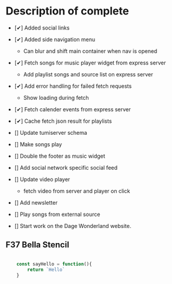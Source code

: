 # Description of complete

* [✔] Added social links
* [✔] Added side navigation menu
  * Can blur and shift main container when nav is opened
* [✔] Fetch songs for music player widget from express server
  * Add playlist songs and source list on express server
* [✔] Add error handling for failed fetch requests
  * Show loading during fetch
* [✔] Fetch calender events from express server
* [✔] Cache fetch json result for playlists
* [] Update tumiserver schema
* [] Make songs play
* [] Double the footer as music widget
* [] Add social network specific social feed
* [] Update video player
  * fetch video from server and player on click
* [] Add newsletter

* [] Play songs from external source

* [] Start work on the Dage Wonderland website.

## F37 Bella Stencil

```javascript

    const sayHello = function(){
        return `Hello`
    }

```